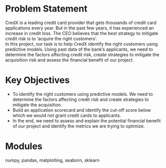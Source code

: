 # Problem Statement

CredX is a leading credit card provider that gets thousands of credit card applications every year. 
But in the past few years, it has experienced an increase in credit loss. The CEO believes that the 
best strategy to mitigate credit risk is to ‘acquire the right customers’. <br>
In this project, our task is to help CredX identify the right customers using predictive models. Using 
past data of the bank’s applicants, we need to determine the factors affecting credit risk, create 
strategies to mitigate the acquisition risk and assess the financial benefit of our project. 

# Key Objectives

- To identify the right customers using predictive models. We need to determine the factors affecting credit risk 
  and create strategies to mitigate the acquisition. 
- Build an application scorecard and identify the cut-off score below which we would not grant credit cards 
  to applicants.
- In the end, we need to assess and explain the potential financial benefit of our project and identify the metrics we are trying to optimize.

# Modules

numpy, pandas, matplotling, seaborn, sklearn
